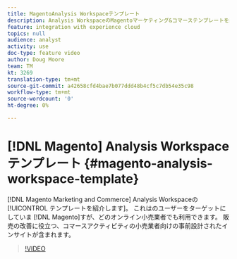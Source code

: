```yaml
---
title: MagentoAnalysis Workspaceテンプレート
description: Analysis WorkspaceのMagentoマーケティング&コマーステンプレートを紹介します。
feature: integration with experience cloud
topics: null
audience: analyst
activity: use
doc-type: feature video
author: Doug Moore
team: TM
kt: 3269
translation-type: tm+mt
source-git-commit: a42658cfd4bae7b077ddd48b4cf5c7db54e35c98
workflow-type: tm+mt
source-wordcount: '0'
ht-degree: 0%

---
```



# [!DNL Magento] Analysis Workspaceテンプレート {#magento-analysis-workspace-template}

[!DNL Magento Marketing and Commerce] Analysis Workspaceの [!UICONTROL テンプレートを紹介します]。 これはのユーザーをターゲットにしていま [!DNL Magento]すが、どのオンライン小売業者でも利用できます。 販売の改善に役立つ、コマースアクティビティの小売業者向けの事前設計されたインサイトが含まれます。

>[!VIDEO](https://video.tv.adobe.com/v/28164/?quality=12)
